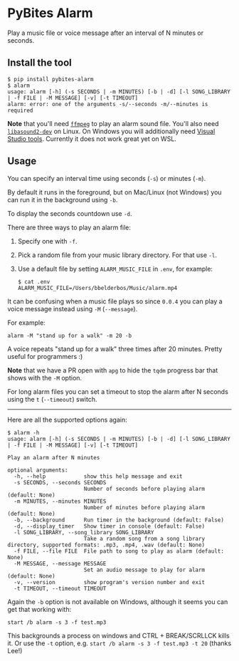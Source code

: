 # PyBites Alarm

Play a music file or voice message after an interval of N minutes or seconds.

## Install the tool

```
$ pip install pybites-alarm
$ alarm
usage: alarm [-h] (-s SECONDS | -m MINUTES) [-b | -d] [-l SONG_LIBRARY | -f FILE | -M MESSAGE] [-v] [-t TIMEOUT]
alarm: error: one of the arguments -s/--seconds -m/--minutes is required
```

**Note** that you'll need [`ffmpeg`](https://www.gyan.dev/ffmpeg/builds/) to play an alarm sound file. You'll also need [`libasound2-dev`](https://packages.debian.org/sid/libasound2-dev) on Linux. On Windows you will additionally need [Visual Studio tools](https://visualstudio.microsoft.com/downloads/). Currently it does not work great yet on WSL.

## Usage

You can specify an interval time using seconds (`-s`) or minutes (`-m`).

By default it runs in the foreground, but on Mac/Linux (not Windows) you can run it in the background using `-b`.

To display the seconds countdown use `-d`.

There are three ways to play an alarm file:

1. Specify one with `-f`.
2. Pick a random file from your music library directory. For that use `-l`.
3. Use a default file by setting `ALARM_MUSIC_FILE` in `.env`, for example:

	```
	$ cat .env
	ALARM_MUSIC_FILE=/Users/bbelderbos/Music/alarm.mp4
	```

It can be confusing when a music file plays so since `0.0.4` you can play a voice message instead using `-M` (`--message`).

For example:

```
alarm -M "stand up for a walk" -m 20 -b
```

A voice repeats "stand up for a walk" three times after 20 minutes. Pretty useful for programmers :)

**Note** that we have a PR open with `apg` to hide the `tqdm` progress bar that shows with the `-M` option.

For long alarm files you can set a timeout to stop the alarm after N seconds using the `t` (`--timeout`) switch.

---

Here are all the supported options again:

```
$ alarm -h
usage: alarm [-h] (-s SECONDS | -m MINUTES) [-b | -d] [-l SONG_LIBRARY | -f FILE | -M MESSAGE] [-v] [-t TIMEOUT]

Play an alarm after N minutes

optional arguments:
  -h, --help            show this help message and exit
  -s SECONDS, --seconds SECONDS
                        Number of seconds before playing alarm (default: None)
  -m MINUTES, --minutes MINUTES
                        Number of minutes before playing alarm (default: None)
  -b, --background      Run timer in the background (default: False)
  -d, --display_timer   Show timer in console (default: False)
  -l SONG_LIBRARY, --song_library SONG_LIBRARY
                        Take a random song from a song library directory, supported formats: .mp3, .mp4, .wav (default: None)
  -f FILE, --file FILE  File path to song to play as alarm (default: None)
  -M MESSAGE, --message MESSAGE
                        Set an audio message to play for alarm (default: None)
  -v, --version         show program's version number and exit
  -t TIMEOUT, --timeout TIMEOUT
```

Again the `-b` option is not available on Windows, although it seems you can get that working with:

```
start /b alarm -s 3 -f test.mp3
```

This backgrounds a process on windows and CTRL + BREAK/SCRLLCK kills it. Or use the `-t` option, e.g. `start /b alarm -s 3 -f test.mp3 -t 20` (thanks Lee!)
